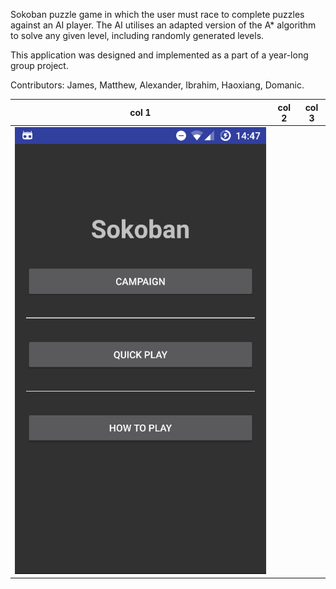 Sokoban puzzle game in which the user must race to complete puzzles 
against an AI player. The AI utilises an adapted version of the A*
algorithm to solve any given level, including randomly generated
levels.

This application was designed and implemented as a part of
a year-long group project.

Contributors: James, Matthew, Alexander, Ibrahim, Haoxiang, Domanic.

| col 1      | col 2      | col 3      |
|------------|-------------|-------------|
|![Screen](Docs/preview1.png)
